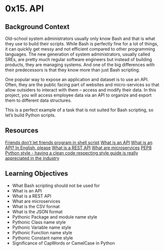 # 0x15. API

## Background Context

 Old-school system administrators usually only know Bash and that is what they use to build their scripts. While Bash is perfectly fine for a lot of things, it can quickly get messy and not efficient compared to other programming languages. The new generation of system administrators, usually called SREs, are pretty much regular software engineers but instead of building products, they are managing systems. And one of the big differences with their predecessors is that they know more than just Bash scripting.

One popular way to expose an application and dataset is to use an API. Often, they are the public facing part of websites and micro-services so that allow outsiders to interact with them – access and modify their data. In this project, you will access employee data via an API to organize and export them to different data structures.

This is a perfect example of a task that is not suited for Bash scripting, so let’s build Python scripts.


## Resources

[Friends don’t let friends program in shell script](https://www.turnkeylinux.org/blog/friends-dont-let-friends-program-shell-script)
[What is an API](https://www.webopedia.com/definitions/api/)
[What is an API? In English, please](https://www.freecodecamp.org/news/what-is-an-api-in-english-please-b880a3214a82/)
[What is a REST API](https://www.sitepoint.com/rest-api/)
[What are microservices](https://smartbear.com/learn/api-design/microservices/)
[PEP8 Python style - having a clean code respecting style guide is really appreciated in the industry](https://peps.python.org/pep-0008/)


## Learning Objectives

* What Bash scripting should not be used for
* What is an API
* What is a REST API
* What are microservices
* What is the CSV format
* What is the JSON format
* Pythonic Package and module name style
* Pythonic Class name style
* Pythonic Variable name style
* Pythonic Function name style
* Pythonic Constant name style
* Significance of CapWords or CamelCase in Python
